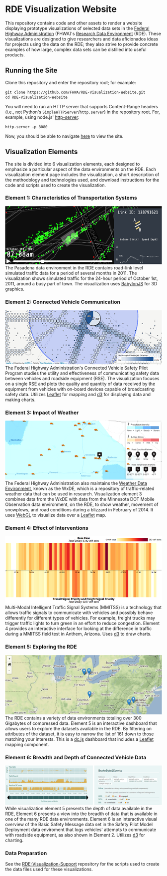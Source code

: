 # RDE Visualization Website
This repository contains code and other assets to render a website displaying prototype visualizations of selected data sets in the [Federal Highway Administration](https://www.fhwa.dot.gov/) (FHWA)'s [Research Data Environment](https://www.its-rde.net/) (RDE).  These visualizations are designed to give researchers and data aficionados ideas for projects using the data on the RDE; they also strive to provide concrete examples of how large, complex data sets can be distilled into useful products.

## Running the Site

Clone this repository and enter the repository root; for example:

```
git clone https://github.com/FHWA/RDE-Visualization-Website.git
cd RDE-Visualization-Website
```

You will need to run an HTTP server that supports Content-Range headers (i.e., not Python's `SimpleHTTPServer`/`http.server`) in the repository root.  For, example, using node.js' [http-server](https://github.com/indexzero/http-server):

```
http-server -p 8080
```

Now, you should be able to navigate [here](http://localhost:8080) to view the site.

## Visualization Elements

The site is divided into 6 visualization elements, each designed to emphasize a particular aspect of the data environments on the RDE.  Each visualization element page includes the visualization, a short description of the methodology and technologies used, and download instructions for the code and scripts used to create the visualization.

### Element 1: Characteristics of Transportation Systems
![Element 1](img/el1.png)
The Pasadena data environment in the RDE contains road-link level simulated traffic data for a period of several months in 2011. The visualization shows simulated traffic for the 24-hour period of October 1st, 2011, around a busy part of town.  The visualization uses [BabylonJS](http://www.babylonjs.com/) for 3D graphics.

### Element 2: Connected Vehicle Communication
![Element 2](img/el2.png)
The Federal Highway Administration's Connected Vehicle Safety Pilot Program studies the utility and effectiveness of communicating safety data between vehicles and roadside equipment (RSE). The visualization focuses on a single RSE and plots the quality and quantity of data received by the equipment from vehicles with on-board devices capable of broadcasting safety data.  Utilizes [Leaflet](http://leafletjs.com/) for mapping and [d3](https://d3js.org/) for displaying data and making charts.

### Element 3: Impact of Weather
![Element 3](img/el3.png)
The Federal Highway Administration also maintains the [Weather Data Environment](https://wxde.fhwa.dot.gov/), known as the WxDE, which is a repository of traffic-related weather data that can be used in research. Visualization element 3 combines data from the WxDE with data from the Minnesota DOT Mobile Observation data environment, on the RDE, to show weather, movement of snowplows, and road conditions during a blizzard in February of 2014.  It uses [WebGL](https://en.wikipedia.org/wiki/WebGL) to visualize data over a [Leaflet](http://leafletjs.com/) map.

### Element 4: Effect of Interventions
![Element 4](img/el4.png)
Multi-Modal Intelligent Traffic Signal Systems (MMITSS) is a technology that allows traffic signals to communicate with vehicles and possibly behave differently for different types of vehicles. For example, freight trucks may trigger traffic lights to turn green in an effort to reduce congestion. Element 4 provides an interactive interface for looking at the difference in traffic during a MMITSS field test in Anthem, Arizona.  Uses [d3](https://d3js.org/) to draw charts.

### Element 5: Exploring the RDE
![Element 5](img/el5.png)
The RDE contains a variety of data environments totaling over 300 Gigabytes of compressed data. Element 5 is an interactive dashboard that allows users to explore the datasets available in the RDE. By filtering on attributes of the dataset, it is easy to narrow the list of 161 down to those matching your interests.  This is a [dc.js](https://dc-js.github.io/dc.js/) dashboard that includes a [Leaflet](http://leafletjs.com/) mapping component.

### Element 6: Breadth and Depth of Connected Vehicle Data
![Element 6](img/el6.png)
While visualization element 5 presents the depth of data available in the RDE, Element 6 presents a view into the breadth of data that is available in one of the many RDE data environments. Element 6 is an interactive visual overview of the Basic Safety Message data set in the Safety Pilot Model Deployment data enviroment that logs vehicles' attempts to communicate with roadside equipment, as also shown in Element 2.  Utilizes [d3](https://d3js.org/) for charting.

### Data Preparation
See the [RDE-Visualization-Support](https://github.com/FHWA/RDE-Visualization-Support) repository for the scripts used to create the data files used for these visualizations.